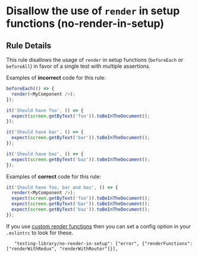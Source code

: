 # Disallow the use of `render` in setup functions (no-render-in-setup)

## Rule Details

This rule disallows the usage of `render` in setup functions (`beforeEach` or `beforeAll`) in favor of a single test with multiple assertions.

Examples of **incorrect** code for this rule:

```js
beforeEach(() => {
  render(<MyComponent />);
});

it('Should have foo', () => {
  expect(screen.getByText('foo')).toBeInTheDocument();
});

it('Should have bar', () => {
  expect(screen.getByText('bar')).toBeInTheDocument();
});

it('Should have baz', () => {
  expect(screen.getByText('baz')).toBeInTheDocument();
});
```

Examples of **correct** code for this rule:

```js
it('Should have foo, bar and baz', () => {
  render(<MyComponent />);
  expect(screen.getByText('foo')).toBeInTheDocument();
  expect(screen.getByText('bar')).toBeInTheDocument();
  expect(screen.getByText('baz')).toBeInTheDocument();
});
```

If you use [custom render functions](https://testing-library.com/docs/example-react-redux) then you can set a config option in your `.eslintrc` to look for these.

```
   "testing-library/no-render-in-setup": ["error", {"renderFunctions":["renderWithRedux", "renderWithRouter"]}],
```
